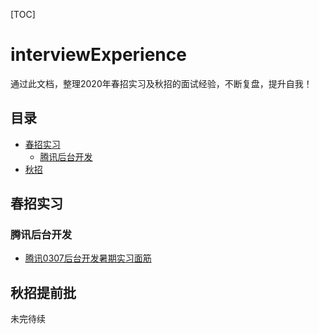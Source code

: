 [TOC]  

# interviewExperience
通过此文档，整理2020年春招实习及秋招的面试经验，不断复盘，提升自我！

## 目录

* [春招实习](#春招实习)
  * [腾讯后台开发](#腾讯后台开发)
* [秋招](#秋招)

## 春招实习

### 腾讯后台开发
* [腾讯0307后台开发暑期实习面筋](春招实习/腾讯0307后台开发.md)


## 秋招提前批

未完待续